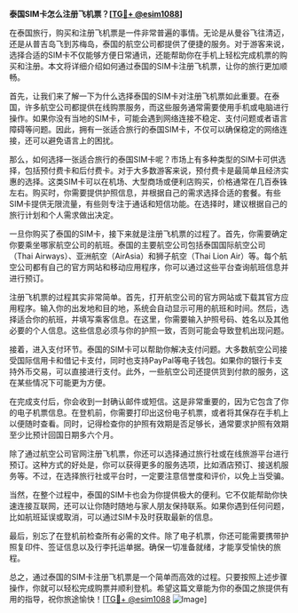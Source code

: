 **泰国SIM卡怎么注册飞机票？[[TG💪+ @esim1088](https://t.me/s/esim1088)]**

在泰国旅行，购买和注册飞机票是一件非常普遍的事情。无论是从曼谷飞往清迈，还是从普吉岛飞到苏梅岛，泰国的航空公司都提供了便捷的服务。对于游客来说，选择合适的SIM卡不仅能够方便日常通讯，还能帮助你在手机上轻松完成机票的购买和注册。本文将详细介绍如何通过泰国的SIM卡注册飞机票，让你的旅行更加顺畅。

首先，让我们来了解一下为什么选择泰国的SIM卡对注册飞机票如此重要。在泰国，许多航空公司都提供在线购票服务，而这些服务通常需要使用手机或电脑进行操作。如果你没有当地的SIM卡，可能会遇到网络连接不稳定、支付问题或者语言障碍等问题。因此，拥有一张适合旅行的泰国SIM卡，不仅可以确保稳定的网络连接，还可以避免语言上的困扰。

那么，如何选择一张适合旅行的泰国SIM卡呢？市场上有多种类型的SIM卡可供选择，包括预付费卡和后付费卡。对于大多数游客来说，预付费卡是最简单且经济实惠的选择。这类SIM卡可以在机场、大型商场或便利店购买，价格通常在几百泰铢左右。购买时，你需要提供护照信息，并根据自己的需求选择合适的套餐。有些SIM卡提供无限流量，有些则专注于通话和短信功能。在选择时，建议根据自己的旅行计划和个人需求做出决定。

一旦你购买了泰国的SIM卡，接下来就是注册飞机票的过程了。首先，你需要确定你要乘坐哪家航空公司的航班。泰国的主要航空公司包括泰国国际航空公司（Thai Airways）、亚洲航空（AirAsia）和狮子航空（Thai Lion Air）等。每个航空公司都有自己的官方网站和移动应用程序，你可以通过这些平台查询航班信息并进行预订。

注册飞机票的过程其实非常简单。首先，打开航空公司的官方网站或下载其官方应用程序。输入你的出发地和目的地，系统会自动显示可用的航班和时间。然后，选择适合你的航班，并填写乘客信息。在这里，你需要输入护照号码、姓名以及其他必要的个人信息。这些信息必须与你的护照一致，否则可能会导致登机出现问题。

接着，进入支付环节。泰国的SIM卡可以帮助你解决支付问题。大多数航空公司接受国际信用卡和借记卡支付，同时也支持PayPal等电子钱包。如果你的银行卡支持外币交易，可以直接进行支付。此外，一些航空公司还提供货到付款的服务，这在某些情况下可能更为方便。

在完成支付后，你会收到一封确认邮件或短信。这是非常重要的，因为它包含了你的电子机票信息。在登机前，你需要打印出这份电子机票，或者将其保存在手机上以便随时查看。同时，记得检查你的护照有效期是否足够长，通常要求护照有效期至少比预计回国日期多六个月。

除了通过航空公司官网注册飞机票，你还可以选择通过旅行社或在线旅游平台进行预订。这种方式的好处是，你可以获得更多的服务选项，比如酒店预订、接送机服务等。不过，在选择旅行社或平台时，一定要注意信誉度和评价，以免上当受骗。

当然，在整个过程中，泰国的SIM卡也会为你提供极大的便利。它不仅能帮助你快速连接互联网，还可以让你随时随地与家人朋友保持联系。如果你遇到任何问题，比如航班延误或取消，可以通过SIM卡及时获取最新的信息。

最后，别忘了在登机前检查所有必需的文件。除了电子机票，你还可能需要携带护照复印件、签证信息以及行李托运单据。确保一切准备就绪，才能享受愉快的旅程。

总之，通过泰国的SIM卡注册飞机票是一个简单而高效的过程。只要按照上述步骤操作，你就可以轻松完成购票并顺利登机。希望这篇文章能为你的泰国之旅提供有用的指导，祝你旅途愉快！[[TG💪+ @esim1088](https://t.me/s/esim1088) ![Image](https://i.postimg.cc/4NQfJmqS/Snipaste-2025-05-13-00-14-12.png)]